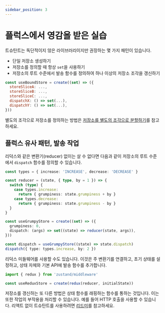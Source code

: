 ```yaml
---
sidebar_position: 3
---
```


# 플럭스에서 영감을 받은 실습

트슈탄트는 독단적이지 않은 라이브러리이지만 권장하는 몇 가지 패턴이 있습니다.

- 단일 저장소 생성하기
- 저장소를 정의할 때 항상 `set`을 사용하기
- 저장소의 루트 수준에서 발송 함수를 정의하여 하나 이상의 저장소 조각을 갱신하기

```js
const useBoundStore = create((set) => ({
  storeSliceA: ...,
  storeSliceB: ...,
  storeSliceC: ...,
  dispatchX: () => set(...),
  dispatchY: () => set(...),
}))
```

별도의 조각으로 저장소를 정의하는 방법은 [저장소를 별도의 조각으로 분할하기](https://docs.pmnd.rs/zustand/guides/slices-pattern)를 참고하세요.

## 플럭스 유사 패턴, 발송 작업

리덕스와 같은 변환기(reducer) 없이는 살 수 없다면 다음과 같이 저장소의 루트 수준에서 `dispatch` 함수를 정의할 수 있습니다.

```typescript
const types = { increase: 'INCREASE', decrease: 'DECREASE' }

const reducer = (state, { type, by = 1 }) => {
  switch (type) {
    case types.increase:
      return { grumpiness: state.grumpiness + by }
    case types.decrease:
      return { grumpiness: state.grumpiness - by }
  }
}

const useGrumpyStore = create((set) => ({
  grumpiness: 0,
  dispatch: (args) => set((state) => reducer(state, args)),
}))

const dispatch = useGrumpyStore((state) => state.dispatch)
dispatch({ type: types.increase, by: 2 })
```

리덕스 미들웨어를 사용할 수도 있습니다. 이것은 주 변환기를 연결하고, 초기 상태를 설정하고, 상태 자체와 기본 API에 발송 함수를 추가합니다.

```typescript
import { redux } from 'zustand/middleware'

const useReduxStore = create(redux(reducer, initialState))
```

저장소를 갱신하는 또 다른 방법은 상태 함수를 래핑하는 함수를 통하는 것입니다. 이는 또한 작업의 부작용을 처리할 수 있습니다. 예를 들어 HTTP 호출을 사용할 수 있습니다. 리액트 없이 트슈탄트를 사용하려면 [리드미](https://github.com/pmndrs/zustand#readingwriting-state-and-reacting-to-changes-outside-of-components)를 참고하세요.